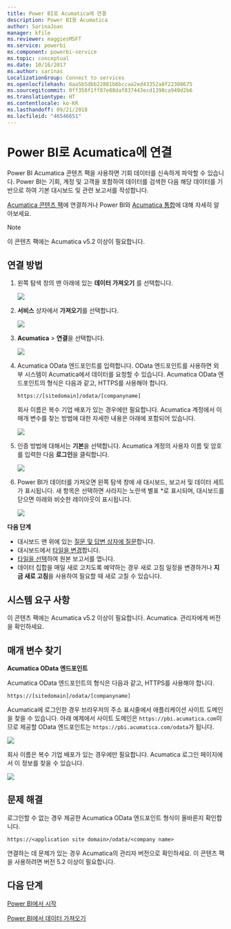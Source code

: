 ```yaml
---
title: Power BI로 Acumatica에 연결
description: Power BI용 Acumatica
author: SarinaJoan
manager: kfile
ms.reviewer: maggiesMSFT
ms.service: powerbi
ms.component: powerbi-service
ms.topic: conceptual
ms.date: 10/16/2017
ms.author: sarinas
LocalizationGroup: Connect to services
ms.openlocfilehash: 6aa5b5dbb22881b6bccaa2ed43352a8f22308675
ms.sourcegitcommit: 0ff358f1ff87e88daf837443ecd1398ca949d2b6
ms.translationtype: HT
ms.contentlocale: ko-KR
ms.lasthandoff: 09/21/2018
ms.locfileid: "46546651"
---
```

# <a name="connect-to-acumatica-with-power-bi"></a>Power BI로 Acumatica에 연결
Power BI Acumatica 콘텐츠 팩을 사용하면 기회 데이터를 신속하게 파악할 수 있습니다. Power BI는 기회, 계정 및 고객을 포함하여 데이터를 검색한 다음 해당 데이터를 기반으로 하여 기본 대시보드 및 관련 보고서를 작성합니다.

[Acumatica 콘텐츠 팩](https://app.powerbi.com/getdata/services/acumatica)에 연결하거나 Power BI와 [Acumatica 통합](https://powerbi.microsoft.com/integrations/acumatica)에 대해 자세히 알아보세요.

>[!NOTE]
>이 콘텐츠 팩에는 Acumatica v5.2 이상이 필요합니다.

## <a name="how-to-connect"></a>연결 방법
1. 왼쪽 탐색 창의 맨 아래에 있는 **데이터 가져오기** 를 선택합니다.
   
   ![](media/service-connect-to-acumatica/getdata3.png)
2. **서비스** 상자에서 **가져오기**를 선택합니다.
   
   ![](media/service-connect-to-acumatica/getdata2.png)
3. **Acumatica** \> **연결**을 선택합니다.
   
   ![](media/service-connect-to-acumatica/acumatica.png)
4. Acumatica OData 엔드포인트를 입력합니다. OData 엔드포인트를 사용하면 외부 시스템이 Acumatica에서 데이터를 요청할 수 있습니다. Acumatica OData 엔드포인트의 형식은 다음과 같고, HTTPS를 사용해야 합니다.
   
     `https://[sitedomain]/odata/[companyname]`
   
   회사 이름은 복수 기업 배포가 있는 경우에만 필요합니다. Acumatica 계정에서 이 매개 변수를 찾는 방법에 대한 자세한 내용은 아래에 포함되어 있습니다.
   
   ![](media/service-connect-to-acumatica/parameters.png)
5. 인증 방법에 대해서는 **기본**을 선택합니다. Acumatica 계정의 사용자 이름 및 암호를 입력한 다음 **로그인**을 클릭합니다.
   
    ![](media/service-connect-to-acumatica/creds2.png)
6. Power BI가 데이터를 가져오면 왼쪽 탐색 창에 새 대시보드, 보고서 및 데이터 세트가 표시됩니다. 새 항목은 선택하면 사라지는 노란색 별표 \*로 표시되며, 대시보드를 닫으면 아래와 비슷한 레이아웃이 표시됩니다.
   
    ![](media/service-connect-to-acumatica/dashboard.png)

**다음 단계**

* 대시보드 맨 위에 있는 [질문 및 답변 상자에 질문](consumer/end-user-q-and-a.md)합니다.
* 대시보드에서 [타일을 변경](service-dashboard-edit-tile.md)합니다.
* [타일을 선택](consumer/end-user-tiles.md)하여 원본 보고서를 엽니다.
* 데이터 집합을 매일 새로 고치도록 예약하는 경우 새로 고침 일정을 변경하거나 **지금 새로 고침**을 사용하여 필요할 때 새로 고칠 수 있습니다.

## <a name="system-requirements"></a>시스템 요구 사항
이 콘텐츠 팩에는 Acumatica v5.2 이상이 필요합니다. Acumatica. 관리자에게 버전을 확인하세요.

## <a name="finding-parameters"></a>매개 변수 찾기
**Acumatica OData 엔드포인트**

Acumatica OData 엔드포인트의 형식은 다음과 같고, HTTPS를 사용해야 합니다.

    https://[sitedomain]/odata/[companyname]

Acumatica에 로그인한 경우 브라우저의 주소 표시줄에서 애플리케이션 사이트 도메인을 찾을 수 있습니다. 아래 예제에서 사이트 도메인은 `https://pbi.acumatica.com`이므로 제공할 OData 엔드포인트는 `https://pbi.acumatica.com/odata`가 됩니다.

 ![](media/service-connect-to-acumatica/url.png)

회사 이름은 복수 기업 배포가 있는 경우에만 필요합니다. Acumatica 로그인 페이지에서 이 정보를 찾을 수 있습니다.

![](media/service-connect-to-acumatica/signin2.png)

## <a name="troubleshooting"></a>문제 해결
로그인할 수 없는 경우 제공한 Acumatica OData 엔드포인트 형식이 올바른지 확인합니다.

    https://<application site domain>/odata/<company name>

연결하는 데 문제가 있는 경우 Acumatica의 관리자 버전으로 확인하세요. 이 콘텐츠 팩을 사용하려면 버전 5.2 이상이 필요합니다.

## <a name="next-steps"></a>다음 단계
[Power BI에서 시작](service-get-started.md)

[Power BI에서 데이터 가져오기](service-get-data.md)

